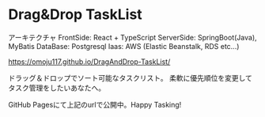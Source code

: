 # Drag&Drop TaskList

アーキテクチャ
FrontSide: React + TypeScript
ServerSide: SpringBoot(Java), MyBatis
DataBase: Postgresql
Iaas: AWS (Elastic Beanstalk, RDS etc...)

https://omoju117.github.io/DragAndDrop-TaskList/

ドラッグ＆ドロップでソート可能なタスクリスト。
柔軟に優先順位を変更してタスク管理をしたいあなたへ。

GitHub Pagesにて上記のurlで公開中。Happy Tasking!

